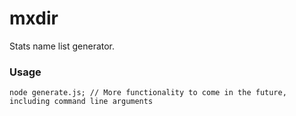 # mxdir
Stats name list generator.

### Usage
```
node generate.js; // More functionality to come in the future, including command line arguments
```

